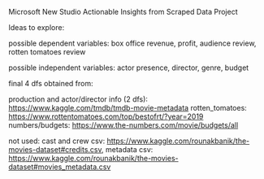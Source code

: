 Microsoft New Studio
Actionable Insights from Scraped Data Project

Ideas to explore: 

possible dependent variables: 
box office revenue,
profit,
audience review,
rotten tomatoes review

possible independent variables: 
actor presence,
director,
genre,
budget


final 4 dfs obtained from:
  
production and actor/director info (2 dfs): 
https://www.kaggle.com/tmdb/tmdb-movie-metadata
rotten_tomatoes: https://www.rottentomatoes.com/top/bestofrt/?year=2019
numbers/budgets: https://www.the-numbers.com/movie/budgets/all
  
not used:
cast and crew csv: https://www.kaggle.com/rounakbanik/the-movies-dataset#credits.csv,
metadata csv: https://www.kaggle.com/rounakbanik/the-movies-dataset#movies_metadata.csv
